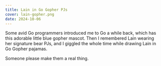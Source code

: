 ```yaml
---
title: Lain in Go Gopher PJs
cover: lain-gopher.png
date: 2024-10-06
---
```

Some avid Go programmers introduced me to Go a while back, which has this adorable little blue gopher mascot. Then I remembered Lain wearing her signature bear PJs, and I giggled the whole time while drawing Lain in Go Gopher pajamas.

Someone please make them a real thing.